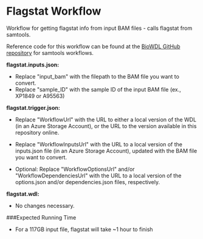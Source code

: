 # Flagstat Workflow
Workflow for getting flagstat info from input BAM files - calls flagstat from samtools.

Reference code for this workflow can be found at the [BioWDL GitHub repository](https://github.com/biowdl/tasks/blob/develop/samtools.wdl) for samtools workflows.

**flagstat.inputs.json:** 

* Replace "input_bam" with the filepath to the BAM file you want to convert.
* Replace "sample_ID" with the sample ID of the input BAM file (ex., XP1849 or A95563)

**flagstat.trigger.json:**

* Replace "WorkflowUrl" with the URL to either a local version of the WDL (in an Azure Storage Account), or the URL to the version available in this repository online.

* Replace "WorkflowInputsUrl" with the URL to a local version of the inputs.json file (in an Azure Storage Account), updated with the BAM file you want to convert.

* Optional: Replace "WorkflowOptionsUrl" and/or "WorkflowDependenciesUrl" with the URL to a local version of the options.json and/or dependencies.json files, respectively.

**flagstat.wdl:**

* No changes necessary.

###Expected Running Time
* For a 117GB input file, flagstat will take ~1 hour to finish
